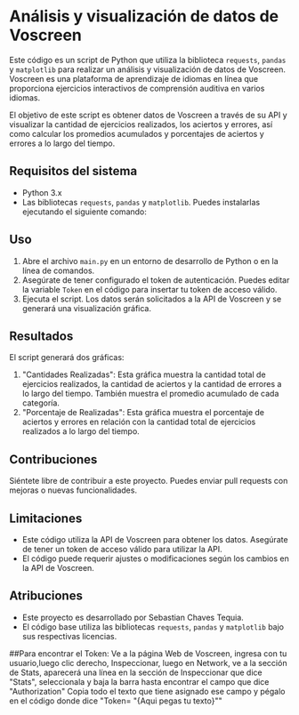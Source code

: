 # Análisis y visualización de datos de Voscreen

Este código es un script de Python que utiliza la biblioteca `requests`, `pandas` y `matplotlib` para realizar un análisis y visualización de datos de Voscreen. Voscreen es una plataforma de aprendizaje de idiomas en línea que proporciona ejercicios interactivos de comprensión auditiva en varios idiomas.

El objetivo de este script es obtener datos de Voscreen a través de su API y visualizar la cantidad de ejercicios realizados, los aciertos y errores, así como calcular los promedios acumulados y porcentajes de aciertos y errores a lo largo del tiempo.

## Requisitos del sistema

- Python 3.x
- Las bibliotecas `requests`, `pandas` y `matplotlib`. Puedes instalarlas ejecutando el siguiente comando:


## Uso

1. Abre el archivo `main.py` en un entorno de desarrollo de Python o en la línea de comandos.
2. Asegúrate de tener configurado el token de autenticación. Puedes editar la variable `Token` en el código para insertar tu token de acceso válido.
3. Ejecuta el script. Los datos serán solicitados a la API de Voscreen y se generará una visualización gráfica.

## Resultados

El script generará dos gráficas:

1. "Cantidades Realizadas": Esta gráfica muestra la cantidad total de ejercicios realizados, la cantidad de aciertos y la cantidad de errores a lo largo del tiempo. También muestra el promedio acumulado de cada categoría.
2. "Porcentaje de Realizadas": Esta gráfica muestra el porcentaje de aciertos y errores en relación con la cantidad total de ejercicios realizados a lo largo del tiempo.

## Contribuciones

Siéntete libre de contribuir a este proyecto. Puedes enviar pull requests con mejoras o nuevas funcionalidades.

## Limitaciones

- Este código utiliza la API de Voscreen para obtener los datos. Asegúrate de tener un token de acceso válido para utilizar la API.
- El código puede requerir ajustes o modificaciones según los cambios en la API de Voscreen.

## Atribuciones

- Este proyecto es desarrollado por Sebastian Chaves Tequia.
- El código base utiliza las bibliotecas `requests`, `pandas` y `matplotlib` bajo sus respectivas licencias.

##Para encontrar el Token:
Ve a la página Web de Voscreen, ingresa con tu usuario,luego clic derecho, Inspeccionar, luego en Network, ve a la sección de Stats, aparecerá una línea en la sección de Inspeccionar que dice "Stats", seleccionala y baja la barra hasta encontrar el campo que dice "Authorization" Copia todo el texto que tiene asignado ese campo y pégalo en el código donde dice "Token= "{Aqui pegas tu texto}""
